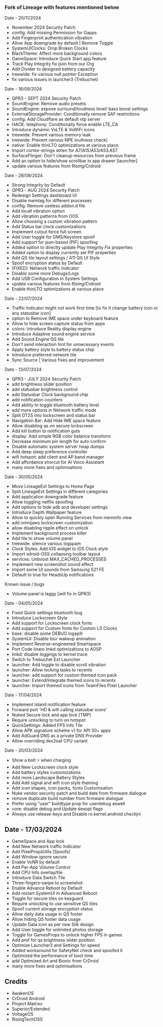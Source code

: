### Fork of Lineage with features mentioned below

Date - 20/11/2024
* November 2024 Security Patch
* config: Add missing Permission for Gapps
* Add Fingerprint authentication vibration
* Allow App downgrade by default | Remove Toggle 
* SystemUIClocks: Drop Broken Clocks
* BlackTheme: Affect more background colors
* GameSpace: Introduce Quick Start app feature
* Track Play Integrity fix json from our Org  
* Add Divider to designed battery capacity
* treewide: fix various null pointer Exception
* fix various issues in launcher3 (Trebuchet)

Date - 18/09/2024
* QPR3 - SEPT 2024 Security Patch
* SoundEngine: Remove audio presets
* SoundEngine: expose surround/loudness level/ bass boost settings
* ExternalStorageProvider: Conditionally remove SAF restrictions
* config: Add Cloudflare as default ntp server
* HACK: telephony: Conditionally force enable LTE_CA
* Introduce dynamic VoLTE & VoWiFi icons
* treewide: Prevent various memory leak
* treewide: Prevent various NPE (nullness check)
* native: Enable thinLTO optimizations at various place
* Import cortex-strings strlen for A7/A15/A53/A53.A57
* SurfaceFlinger: Don't cleanup resources from previous frame
* Add an option to hide/show scrollbar in app drawer [launcher]
* update various features from Rising/Crdroid

Date - 28/08/2024
* Strong Integrity by Default
* QPR3 - AUG 2024 Security Patch
* Redesign Settings dashboard UI
* Disable memtag for different processes
* config: Remove useless addon.d file
* Add Incall vibration option
* Add vibration patterns from OOS
* Allow choosing a custom vibration pattern
* Add Status bar clock customizations
* Implement cutout force full screen
* Add User toggle for GMS/Keystore spoof
* Add support for json-based (PIF) spoofing
* Added option to directly update Play Integrity Fix properties
* Added option to display currently set PIF properties
* Add QS tile layout settings / A11 QS UI Style
* Spoof encryption status by Default
* [FIXED]: Network traffic Indicator
* Disable some more Debugs/Logs
* Add USB Configuration in System Settings
* update various features from Rising/Crdroid
* Enable thinLTO optimizations at various place

Date - 22/07/2024
* Traffic Indicator might not work first time
[to fix it change battery icon or any statusbar icon]
* option to Remove IME space under keyboard feature
* Allow to hide screen capture status from apps
* colors: Introduce Reality display engine
* Introduce Adaptive sound engine service
* Add Sound Engine QS tile
* Don't send interaction hint for unnecessary events
* Apply battery style to battery status chip
* Introduce preferred network tile
* Sync Source | Various fixes and improvement

Date - 13/07/2024
* QPR3 - JULY 2024 Security Patch
* add brightness slider position
* add statusbar brightness control
* add Statusbar Clock background chip
* add notification counters
* Add ability to toggle bluetooth battery level
* add more options in Network traffic mode
* Split DT2S into lockscreen and status bar
* Navigation Bar: Add Hide IME space feature
* Allow disabling qs on secure lockscreen
* Add kill button to notification guts
* display: Add simple RGB color balance transform
* Decrease minimum pin length for auto confirm
* Disable automatic system server heap dumps
* Add deep sleep preference controller
* wifi hotspot: add client and AP band manager
* Add affordance shorcut for AI Voice Assistant
* many more fixes and optimisations

Date - 30/05/2024
* Move LineageExt Settings to Home Page
* Split LineageExt Settings in different categories
* Add application downgrade feature
* Allow toggling netflix spoofing
* Add options to hide adb and developer settings
* Introduce Depth Wallpaper feature
* Allow to quickly open Running Services from meminfo view
* add omnijaws lockscreen customization
* allow disabling ripple effect on unlock
* Implement background process killer
* Add tile to show volume panel
* treewide: silence various logspam
* Clock Styles: Add iOS widget to iOS Clock style
* Import xdroid-OSS collapsing toolbar layout
* services: Unboost MAX_CACHED_PROCESSES
* Implement new screenshot sound effect
* Import some UI sounds from Samsung S21 FE
* Default to true for HeadsUp notifications

Known issue / bugs
* Volume panel is laggy [will fix in QPR3]

Date - 04/05/2024
* Fixed Quick settings bluetooth bug
* Introduce Lockscreen Style
* Add support for Lockscreen clock fonts
* Add support for Custom fonts for Custom LS Clocks
* base: disable some DEBUG logspill
* SystemUI: Disable blur wakeup animation
* Implement Reverse-engineered Smartspace
* Port Code linaro lmkd optimizations to AOSP
* lmkd: disable loggings to kernel trace
* Switch to Trebuchet Ext Launcher
* launcher: Add toggle to disable scroll vibration
* launcher: Allow locking tasks to recents
* launcher: add support for custom themed icon pack
* launcher: Extend/Integrate themed icons to recents
* launcher: Import themed icons from TeamFiles Pixel Launcher

Date - 17/04/2024
* Implement Island notification feature
* Forward port 'HD & wifi calling statusbar icons'
* Nuked Secure lock and app lock [TMP]
* Require unlocking to turn on hotspot
* QuickSettings: Added FPS Info Tile
* Allow APK signature scheme v1 for API 30+ apps
* Add AdGuard DNS as a private DNS Provider
* Allow overriding dex2oat CPU variant

Date - 20/03/2024
* Show a bolt ⚡ when charging
* Add New Lockscreen clock style
* Add battery styles customizations
* Add more Landscape Battery Styles
* Add Add signal and wifi icon style theming
* Add icon shapes, icon packs, fonts Customisation
* Nuke vendor security patch and build date from firmware dialogue
* remove duplicate build number from firmware dialogue
* Prefer using "user" buildtype prop for userdebug aswell
* core: disable debug and Update dexopt flags
* Always use release-keys and Disable ro.kernel.android.checkjni

Date - 17/03/2024
----------
* GameSpace and App lock
* Add New Network traffic Indicator
* Add PixelPropsUtils [Spoofs]
* Add Window ignore secure
* Enable VoNR by default
* Add Per-App Volume Control
* Add CPU Info overlay/tile
* Introduce Data Switch Tile
* Three-fingers-swipe to screenshot
* Enable Advance Reboot by Default
* Add restart SystemUI in Advanced Reboot
* Toggle for secure tiles on keyguard
* Require unlocking to use sensitive QS tiles
* Spoof current storage encryption status
* Allow daily data usage in QS footer 
* Allow hiding QS footer data usage
* Update Data icon as per new Silk design
* Add User toggle for unlimited photos storage
* Toggle for GamesProps to unlock higher FPS in games
* Add pref for qs brightness slider position
* Optimize Launcher3 and Settings for speed
* Added workaround for SafetyNet check and spoofed it
* Optimized the performance of boot time
* add Optimized Art and Bionic from CrDroid
* many more fixes and optimisations

Credits
---------
* AwakenOS
* CrDroid Android
* Project Matrixx
* Superior/Extended
* VoltageOS
* RisingTechOSS
